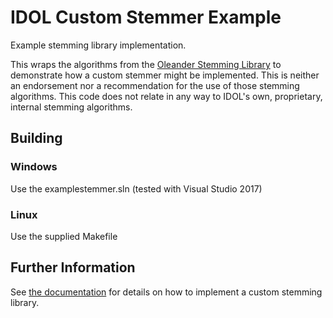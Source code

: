 # IDOL Custom Stemmer Example

Example stemming library implementation.

This wraps the algorithms from the [Oleander Stemming Library](https://github.com/OleanderSoftware/OleanderStemmingLibrary) to demonstrate how a custom stemmer might be implemented.
This is neither an endorsement nor a recommendation for the use of those stemming algorithms.
This code does not relate in any way to IDOL's own, proprietary, internal stemming algorithms.

## Building
### Windows
Use the examplestemmer.sln (tested with Visual Studio 2017)

### Linux
Use the supplied Makefile

## Further Information
See [the documentation](documentation/customstemming.md) for details on how to implement a custom stemming library.
